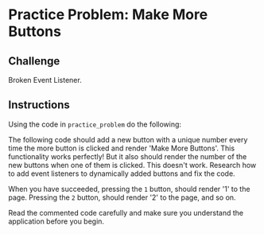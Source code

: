 # Practice Problem: Make More Buttons

## Challenge

Broken Event Listener.

## Instructions

Using the code in `practice_problem` do the following:

The following code should add a new button with a unique number every time the more button is clicked and render 'Make More Buttons'. This functionality works perfectly! But it also should render the number of the new buttons when one of them is clicked. This doesn't work. Research how to add event listeners to dynamically added buttons and fix the code.

When you have succeeded, pressing the `1` button, should render '1' to the page. Pressing the `2` button, should render '2' to the page, and so on.

Read the commented code carefully and make sure you understand the application before you begin.
